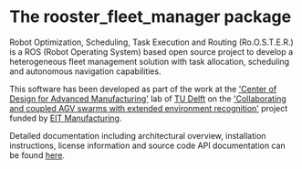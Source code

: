 # The rooster_fleet_manager package

Robot Optimization, Scheduling, Task Execution and Routing (Ro.O.S.T.E.R.) 
is a ROS (Robot Operating System) based open source project to develop a heterogeneous fleet management solution 
with task allocation, scheduling and autonomous navigation capabilities. 

This software has been developed as part of the work at 
the ['Center of Design for Advanced Manufacturing'](https://www.tudelft.nl/en/ide/research/research-labs/center-of-design-for-advanced-manufacturing/) lab of [TU Delft](https://www.tudelft.nl/en/) 
on the ['Collaborating and coupled AGV swarms with extended environment recognition'](https://eitmanufacturing.eu/collaborating-and-coupled-agv-swarms-with-extended-environment-recognition/)  project
funded by [EIT Manufacturing](<https://eitmanufacturing.eu/>).


Detailed documentation including architectural overview, installation instructions, license information and source code API documentation can be found [here](https://rooster-fleet-management.github.io/rooster_fleet_manager/).

<!-- #### Dependencies
**multi_robot_sim by @neel.nagda, @patrick.keesmaat**

The rooster_fleet_manager package is dependend upon the multi_robot_sim package, which can be found here: https://git.tu-delft.ne-kloud.de/neel.nagda/multi_robot_sim/src/melodic-devel

Install this package before continuing, carefully following the README.md instructions. 


**PyQT4**

This package requires the python module *PyQt4* to be installed:

```console
sudo apt-get install python-qt4
```
---

#### Installation
Once all dependencies have been succesfully installed you can continue with the rooster_fleet_manager package itself.

1. Clone the repository into your workspace src folder. 
2. Run catkin_make in the toplevel directory of your workspace.
3. Launch the multi_robot_sim according to it's README.
4. Use the following rosluanch command to launch the rooster_fleet_manager package's nodes, starting the MEx Sentinel (MobileExecutor), Marker Array Publisher, Job Manager and finally the Fleet Manager Front End (GUI).

```console
roslaunch rooster_fleet_manager fleet_manager.launch
```
*Note: Before launching the rooster_fleet_manager Fleet Manager, first use the multi_robot_sim gui_based_launcher to set up the simulation environment and necessary ROS parameters, see also the [multi_robot_sim README.md file](https://git.tu-delft.ne-kloud.de/neel.nagda/multi_robot_sim/src/melodic-devel/README.md).*

---

#### Usage
***The Fleet Manager application.***<br/>
In the **Fleet tab** an overview is given of the current *Jobs* and *Mobile Executors* in the fleet. Clicking any of the column headers will filter the lists in ascending or descending order based on that column's header.

In the **Orders tab** new orders can created, added to a pool and placed (send to the Job Manager). Right clicking an order in the *Order lists* allows the user to delete it. Depending upon the provided *keyword*, a placeholder text is placed in the *Order arguments* input field clarifying the required and types of arguments.

Hovering over certain items in the Fleet Manager will provide further information in the *status bar* at the bottom of the application.

More information on the Fleet Manager and rooster_fleet_manager package, including license information, can be found in the *About screen* (File>About or *Ctrl+A*).

**Shortcuts**

Shortcut | Explanation
-------- | ------------
`Ctrl+A` | Show the **A**bout screen.
`Ctrl+Q` | **Q**uit the application.
`Alt+C` | **C**lear the Order list.
`Alt+P `| **P**lace the orders in the Order list.
`Alt+A` | **A**dd a new order to the Order list based on the provided input fields.

<br/>

***MEx Sentinel.***<br/>
The MEx Sentinel runs in the background and keeps track of the Mobile Executor's MEx ID, status and assigned Job ID.

It provides *callable services locally* for retrieving the MEx List (`/get_mex_list`), retrieving and changing a MEx's status (`/get_mex_status` and `/change_mex_status`) and for assigning and unassigning Jobs (`/assign_job_to_mex` and `/unassign_job_from_mex`).

It also publishes the *MEx List* to it's local `/mex_list_info` topic.<br/>
<br/>

***Job Manager.***<br/>
The Job Manager takes in orders from the Fleet Manager Front and appends them to a order list.

Every second the Job Manager then checks this Order List and builds Jobs with Tasks from the orders, sorting them based on priority and placing them in the *Pending Job* list.

Every few seconds the Job Manager will check this Pending Job list and pick the first Pending Job(highest priority first, thn within priotity First In First Out). It then allocates this Job to an available (and if local is applicable; closest) MEx, passing the Job on to the *Active Jobs* list.

Active Jobs keep track of their own Tasks and updates the MEx on the MEx Sentinel. Upon Job completion (succes, cancel, abort) the Job is removed from the Active Jobs list and the MEx is freed and set to STANDBY in the MEx Sentinel.

The Job Manager provides *callable services locally* for placing Orders (`/place_order`), retrieving the Pending Jobs list (`/get_pending_jobs`), retrieving the Active Jobs list (`/get_active_jobs`) and retrieving detailed Job Information (`/get_job_info`).<br/>
<br/>

***Marker Array.***<br/>
The Marker Array publisher takes in the Fleet's order locations and publishes these to the *Rviz MarkerArray* topic (`/visualization_marker_array`).

Inside Rviz these Markers are visualized as magenta sphere's with their name in white text.<br/>
In order to see these markers: open RViz, add "MarkerArray" view, and choose the right topic as mentioned above.<br/>

--- -->
<!-- 
#### Planned
The following items are planned to be implemented in the rooster_fleet_manager package:

- [ ] Job Refinement based on Mobile Executors capabilities and attributes.
- [X] Modular launching of Rviz based on provided Fleet information (Mobile Executors).
- [ ] Job assignment optimization.
- [ ] MEx/Task Routing 
- [ ] Expansion of the supported Mobile Executor types; both Autonomous Mobile Robots (AMRs) and Human Controlled vehicles. -->

